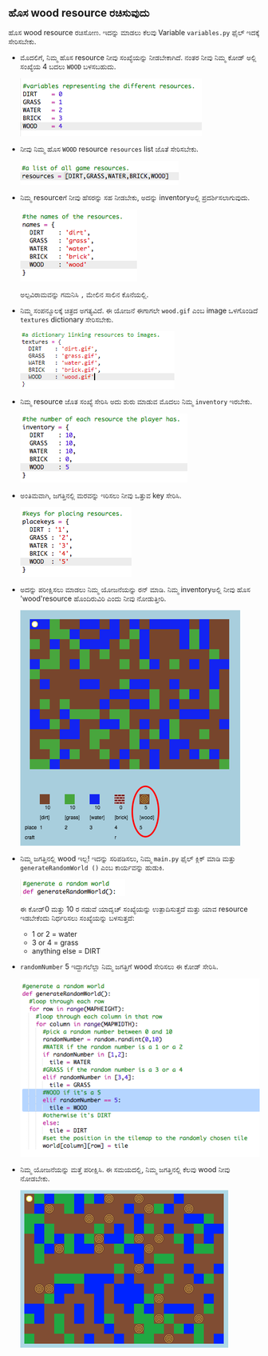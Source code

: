 ## ಹೊಸ wood resource ರಚಿಸುವುದು

ಹೊಸ wood resource ರಚಿಸೋಣ. ಇದನ್ನು ಮಾಡಲು ಕೆಲವು Variable `variables.py` ಫೈಲ್ ಇದಕ್ಕೆ ಸೇರಿಸಬೇಕು.

+ ಮೊದಲಿಗೆ, ನಿಮ್ಮ ಹೊಸ resource ನೀವು ಸಂಖ್ಯೆಯನ್ನು ನೀಡಬೇಕಾಗಿದೆ. ನಂತರ ನೀವು ನಿಮ್ಮ ಕೋಡ್ ಅಲ್ಲಿ ಸಂಖ್ಯೆಯ 4 ಬದಲು `WOOD` ಬಳಸಬಹುದು.
    
    ![ಸ್ಕ್ರೀನ್‍ಶಾಟ್](images/craft-wood-const.png)

+ ನೀವು ನಿಮ್ಮ ಹೊಸ `WOOD` resource `resources` list ಜೊತೆ ಸೇರಿಸಬೇಕು.
    
    ![ಸ್ಕ್ರೀನ್‍ಶಾಟ್](images/craft-wood-resources.png)

+ ನಿಮ್ಮ resourceಗೆ ನೀವು ಹೆಸರನ್ನು ಸಹ ನೀಡಬೇಕು, ಅದನ್ನು inventoryಅಲ್ಲಿ ಪ್ರದರ್ಶಿಸಲಾಗುವುದು.
    
    ![ಸ್ಕ್ರೀನ್‍ಶಾಟ್](images/craft-wood-name.png)
    
    ಅಲ್ಪವಿರಾಮವನ್ನು ಗಮನಿಸಿ `,` ಮೇಲಿನ ಸಾಲಿನ ಕೊನೆಯಲ್ಲಿ.

+ ನಿಮ್ಮ ಸಂಪನ್ಮೂಲಕ್ಕೆ ಚಿತ್ರದ ಅಗತ್ಯವಿದೆ. ಈ ಯೋಜನೆ ಈಗಾಗಲೇ `wood.gif` ಎಂಬ image ಒಳಗೊಂಡಿದೆ `textures` dictionary ಸೇರಿಸಬೇಕು.
    
    ![ಸ್ಕ್ರೀನ್‍ಶಾಟ್](images/craft-wood-texture.png)

+ ನಿಮ್ಮ resource ಜೊತ ಸಂಖ್ಯೆ ಸೇರಿಸಿ ಅದು ಶುರು ಮಾಡುವ ಮೊದಲು ನಿಮ್ಮ `inventory` ಇರಬೇಕು.
    
    ![ಸ್ಕ್ರೀನ್‍ಶಾಟ್](images/craft-wood-inventory.png)

+ ಅಂತಿಮವಾಗಿ, ಜಗತ್ತಿನಲ್ಲಿ ಮರವನ್ನು ಇರಿಸಲು ನೀವು ಒತ್ತುವ key ಸೇರಿಸಿ.
    
    ![screenshot](images/craft-wood-placekey.png)

+ ಅದನ್ನು ಪರೀಕ್ಷಿಸಲು ಮಾಡಲು ನಿಮ್ಮ ಯೋಜನೆಯನ್ನು ರನ್ ಮಾಡಿ. ನಿಮ್ಮ inventoryಅಲ್ಲಿ ನೀವು ಹೊಸ 'wood'resource ಹೊಂದಿರುವಿರಿ ಎಂದು ನೀವು ನೋಡುತ್ತೀರಿ.
    
    ![ಸ್ಕ್ರೀನ್‍ಶಾಟ್](images/craft-wood-test.png)

+ ನಿಮ್ಮ ಜಗತ್ತಿನಲ್ಲಿ wood ಇಲ್ಲ! ಇದನ್ನು ಸರಿಪಡಿಸಲು, ನಿಮ್ಮ `main.py` ಫೈಲ್ ಕ್ಲಿಕ್ ಮಾಡಿ ಮತ್ತು `generateRandomWorld ()` ಎಂಬ ಕಾರ್ಯವನ್ನು ಹುಡುಕಿ.
    
    ![ಸ್ಕ್ರೀನ್‍ಶಾಟ್](images/craft-wood-random1.png)
    
    ಈ ಕೋಡ್0 ಮತ್ತು 10 ರ ನಡುವೆ ಯಾದೃಚ್ ಸಂಖ್ಯೆಯನ್ನು ಉತ್ಪಾದಿಸುತ್ತದೆ ಮತ್ತು ಯಾವ resource ಇಡಬೇಕೆಂದು ನಿರ್ಧರಿಸಲು ಸಂಖ್ಯೆಯನ್ನು ಬಳಸುತ್ತದೆ:
    
    + 1 or 2 = water
    + 3 or 4 = grass
    + anything else = DIRT

+ `randomNumber` 5 ಇದ್ದಾಗಲೆಲ್ಲಾ ನಿಮ್ಮ ಜಗತ್ತಿಗೆ wood ಸೇರಿಸಲು ಈ ಕೋಡ್ ಸೇರಿಸಿ.
    
    ![ಸ್ಕ್ರೀನ್‍ಶಾಟ್](images/craft-wood-random2.png)

+ ನಿಮ್ಮ ಯೋಜನೆಯನ್ನು ಮತ್ತೆ ಪರೀಕ್ಷಿಸಿ. ಈ ಸಮಯದಲ್ಲಿ, ನಿಮ್ಮ ಜಗತ್ತಿನಲ್ಲಿ ಕೆಲವು wood ನೀವು ನೋಡಬೇಕು.
    
    ![screenshot](images/craft-wood-test2.png)